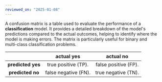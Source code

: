 ```yaml
---
reviewed_on: "2025-01-08"
---
```


A confusion matrix is a table used to evaluate the performance of a **classification** model. It provides a detailed breakdown of the model's predictions compared to the actual outcomes, helping to identify where the model is making errors. The matrix is particularly useful for binary and multi-class classification problems.

|                   |    **actual yes**    |    **actual no**     |
|:-----------------:|:--------------------:|:--------------------:|
| **predicted yes** | true positive (TP).  | false positive (FP). |
| **predicted no**  | false negative (FN). | true negative (TN).  |
